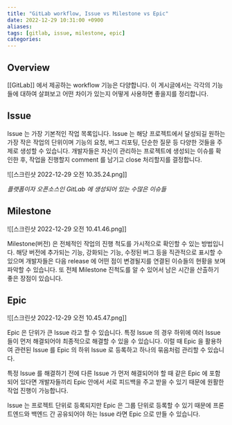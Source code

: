 ```yaml
---
title: "GitLab workflow, Issue vs Milestone vs Epic"
date: 2022-12-29 10:31:00 +0900
aliases: 
tags: [gitlab, issue, milestone, epic]
categories: 
---
```


## Overview

[[GitLab]] 에서 제공하는 workflow 기능은 다양합니다. 이 게시글에서는 각각의 기능들에 대하여 살펴보고 어떤 차이가 있는지 어떻게 사용하면 좋을지를 정리합니다.

## Issue

Issue 는 가장 기본적인 작업 목록입니다. Issue 는 해당 프로젝트에서 달성되길 원하는 가장 작은 작업의 단위이며 기능의 요청, 버그 리포팅, 단순한 질문 등 다양한 것들을 주제로 생성할 수 있습니다. 개발자들은 자신이 관리하는 프로젝트에 생성되는 이슈를 확인한 후, 작업을 진행할지 comment 를 남기고 close 처리할지를 결정합니다.

![[스크린샷 2022-12-29 오전 10.35.24.png]]

_플랫폼이자 오픈소스인 GitLab 에 생성되어 있는 수많은 이슈들_

## Milestone

![[스크린샷 2022-12-29 오전 10.41.46.png]]

Milestone(버전) 은 전체적인 작업의 진행 척도를 가시적으로 확인할 수 있는 방법입니다. 해당 버전에 추가되는 기능, 강화되는 기능, 수정된 버그 등을 직관적으로 표시할 수 있으며 개발자들은 다음 release 에 어떤 점이 변경될지를 연결된 이슈들의 현황을 보며 파악할 수 있습니다. 또 전체 Milestone 진척도를 알 수 있어서 남은 시간을 산출하기 좋은 장점이 있습니다.

## Epic

![[스크린샷 2022-12-29 오전 10.45.47.png]]

Epic 은 단위가 큰 Issue 라고 할 수 있습니다. 특정 Issue 의 경우 하위에 여러 Issue 들이 먼저 해결되어야 최종적으로 해결할 수 있을 수 있습니다. 이럴 때 Epic 을 활용하여 관련된 Issue 를 Epic 의 하위 Issue 로 등록하고 하나의 묶음처럼 관리할 수 있습니다.

특정 Issue 를 해결하기 전에 다른 Issue 가 먼저 해결되어야 할 때 같은 Epic 에 포함되어 있다면 개발자들끼리 Epic 안에서 서로 피드백을 주고 받을 수 있기 때문에 원활한 작업 진행이 가능합니다.

Issue 는 프로젝트 단위로 등록되지만 Epic 은 그룹 단위로 등록할 수 있기 때문에 프론트엔드와 백엔드 간 공유되어야 하는 Issue 라면 Epic 으로 만들 수 있습니다.
